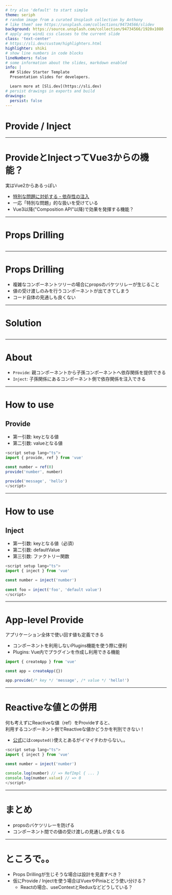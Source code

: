 ```yaml
---
# try also 'default' to start simple
theme: seriph
# random image from a curated Unsplash collection by Anthony
# like them? see https://unsplash.com/collections/94734566/slidev
background: https://source.unsplash.com/collection/94734566/1920x1080
# apply any windi css classes to the current slide
class: 'text-center'
# https://sli.dev/custom/highlighters.html
highlighter: shiki
# show line numbers in code blocks
lineNumbers: false
# some information about the slides, markdown enabled
info: |
  ## Slidev Starter Template
  Presentation slides for developers.

  Learn more at [Sli.dev](https://sli.dev)
# persist drawings in exports and build
drawings:
  persist: false
---
```


# Provide / Inject

---

# ProvideとInjectってVue3からの機能？
実はVue2からあるっぽい
- [特別な問題に対処する - 依存性の注入](https://jp.vuejs.org/v2/guide/components-edge-cases.html#%E4%BE%9D%E5%AD%98%E6%80%A7%E3%81%AE%E6%B3%A8%E5%85%A5)
- 一応「特別な問題」的な扱いを受けている
- Vue3以降("Composition API"以降)で効果を発揮する機能？

---

# Props Drilling
<img src="/prop-drilling.11201220.png" alt="">

---

# Props Drilling
- 複雑なコンポーネントツリーの場合にpropsのバケツリレーが生じること
- 値の受け渡しのみを行うコンポーネントが出てきてしまう
- コード自体の見通しも良くない

---

# Solution
<img src="/provide-inject.3e0505e4.png" alt="">

---

# About
- `Provide`: 親コンポーネントから子孫コンポーネントへ依存関係を提供できる
- `Inject`: 子孫関係にあるコンポーネント側で依存関係を注入できる

---

# How to use
## Provide
- 第一引数: keyとなる値
- 第二引数: valueとなる値

```ts
<script setup lang="ts">
import { provide, ref } from 'vue'

const number = ref(0)
provide('number', number)
        
provide('message', 'hello')
</script>
```

---

# How to use
## Inject
- 第一引数: keyとなる値（必須）
- 第二引数: defaultValue
- 第三引数: ファクトリー関数

```ts
<script setup lang="ts">
import { inject } from 'vue'

const number = inject('number')
        
const foo = inject('foo', 'default value')
</script>
```

---

# App-level Provide
アプリケーション全体で使い回す値も定義できる
- コンポーネントを利用しないPlugins機能を使う際に便利
- Plugins: Vue内でプラグインを作成し利用できる機能

```ts
import { createApp } from 'vue'

const app = createApp({})

app.provide(/* key */ 'message', /* value */ 'hello!')
```

---

# Reactiveな値との併用
何も考えずにReactiveな値（ref）をProvideすると、<br/>
利用するコンポーネント側でReactiveな値かどうかを判別できない！
- [公式](https://vuejs.org/guide/components/provide-inject.html#working-with-reactivity)には`computed()`使えとあるがイマイチわからない。。

```ts
<script setup lang="ts">
import { inject } from 'vue'

const number = inject('number')
        
console.log(number) // => RefImpl { ... }
console.log(number.value) // => 0
</script>
```

---

# まとめ
- propsのバケツリレーを防げる
- コンポーネント間での値の受け渡しの見通しが良くなる

---

# ところで。。
- Props Drillingが生じそうな場合は設計を見直すべき？
- 仮にProvide / Injectを使う場合はVuexやPiniaとどう使い分ける？
  - Reactの場合、useContextとReduxなどどうしている？